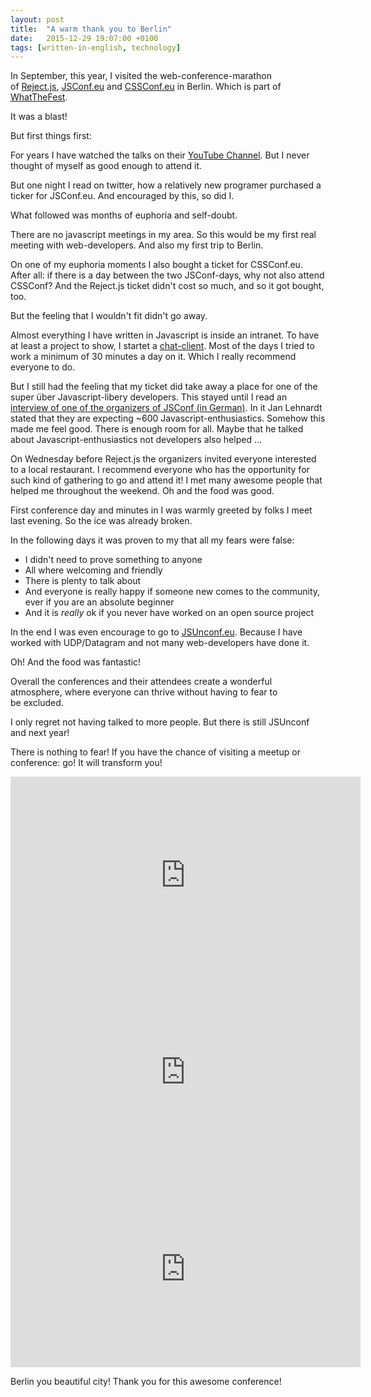 ```yaml
---
layout: post
title:  "A warm thank you to Berlin"
date:   2015-12-29 19:07:00 +0100
tags: [written-in-english, technology]
---
```


In September, this year, I visited the web-conference-marathon of <a href="http://rejectjs.org" target="_blank">Reject.js</a>, <a href="http://2015.jsconf.eu/" target="_blank">JSConf.eu</a> and <a href="http://2015.cssconf.eu" target="_blank">CSSConf.eu</a> in Berlin. Which is part of <a href="http://wwwtf.berlin" target="_blank">WhatTheFest</a>.

It was a blast!

But first things first:

For years I have watched the talks on their <a href="https://www.youtube.com/user/jsconfeu" target="_blank">YouTube Channel</a>. But I never thought of myself as good enough to attend it.

But one night I read on twitter, how a relatively new programer purchased a ticker for JSConf.eu. And encouraged by this, so did I.

What followed was months of euphoria and self-doubt.

There are no javascript meetings in my area. So this would be my first real meeting with web-developers. And also my first trip to Berlin.

On one of my euphoria moments I also bought a ticket for CSSConf.eu. After all: if there is a day between the two JSConf-days, why not also attend CSSConf? And the Reject.js ticket didn't cost so much, and so it got bought, too.

But the feeling that I wouldn't fit didn't go away.

Almost everything I have written in Javascript is inside an intranet. To have at least a project to show, I startet a <a href="https://github.com/Terreii/andromeda-viewer" target="_blank">chat-client</a>. Most of the days I tried to work a minimum of 30 minutes a day on it. Which I really recommend everyone to do.

But I still had the feeling that my ticket did take away a place for one of the super über Javascript-libery developers. This stayed until I read an <a href="http://www.christophkleinschmidt.de/interview-mit-jan-lehnardt-apache-couchdb-couchdb-apache-org/" target="_blank">interview of one of the organizers of JSConf (in German)</a>. In it Jan Lehnardt stated that they are expecting ~600 Javascript-enthusiastics. Somehow this made me feel good. There is enough room for all. Maybe that he talked about Javascript-enthusiastics not developers also helped …

On Wednesday before Reject.js the organizers invited everyone interested to a local restaurant. I recommend everyone who has the opportunity for such kind of gathering to go and attend it! I met many awesome people that helped me throughout the weekend. Oh and the food was good.

First conference day and minutes in I was warmly greeted by folks I meet last evening. So the ice was already broken.

In the following days it was proven to my that all my fears were false:
<ul>
	<li>I didn't need to prove something to anyone</li>
	<li>All where welcoming and friendly</li>
	<li>There is plenty to talk about</li>
	<li>And everyone is really happy if someone new comes to the community, ever if you are an absolute beginner</li>
	<li>And it is <em>really</em> ok if you never have worked on an open source project</li>
</ul>
In the end I was even encourage to go to <a href="http://2016.jsunconf.eu" target="_blank">JSUnconf.eu</a>. Because I have worked with UDP/Datagram and not many web-developers have done it.

Oh! And the food was fantastic!

Overall the conferences and their attendees create a wonderful atmosphere, where everyone can thrive without having to fear to be excluded.

I only regret not having talked to more people. But there is still JSUnconf and next year!

There is nothing to fear! If you have the chance of visiting a meetup or conference: go! It will transform you!

<iframe width="560" height="315" src="https://www.youtube-nocookie.com/embed/tLe5yhqTo8E" frameborder="0" allow="accelerometer; autoplay; encrypted-media; gyroscope; picture-in-picture" allowfullscreen></iframe>

<iframe width="560" height="315" src="https://www.youtube-nocookie.com/embed/yO-ypk8HOfg" frameborder="0" allow="accelerometer; autoplay; encrypted-media; gyroscope; picture-in-picture" allowfullscreen></iframe>

<iframe width="560" height="315" src="https://www.youtube-nocookie.com/embed/VHbnuNng0M8" frameborder="0" allow="accelerometer; autoplay; encrypted-media; gyroscope; picture-in-picture" allowfullscreen></iframe>

Berlin you beautiful city! Thank you for this awesome conference!
